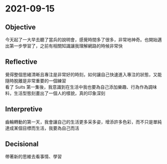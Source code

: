 # 2021-09-15

## Objective

今天起了一大早去聽了當兵的說明會，感覺時間多了很多，非常地神奇。也開始邁出第一步學習了，之前有相關知識讓我理解網路的時候非常快

## Reflective

覺得整個思緒清晰且專注是非常好的時刻，如何讓自己快速進入專注的狀態，又能隨時脫離是非常重要的一個練習  
看了 Suits 第一集後，我意識到在生活中我也要為自己添加樂趣、行為作為調味料，生活型態刻畫出了一個人的樣貌，真的印象深刻

## Interpretive

齒輪轉動的第一天，我會讓自己的生活更多采多姿，增添許多色彩，而不只是單純達成某個目標而生活，我要為自己而活

## Decisional

帶著新的思維去看事情、學習
